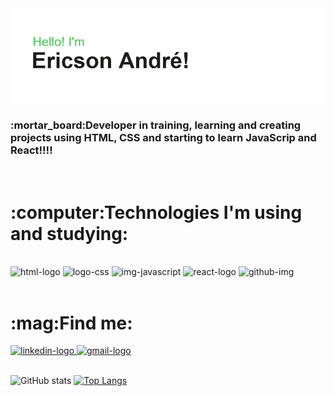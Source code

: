 <img src="header.png"/>
<br>

<h3>:mortar_board:Developer in training, learning and creating projects using HTML, CSS and starting to learn JavaScrip and React!!!!</h3>
<br>
<h1>:computer:<span>Technologies I'm using and studying:</span> </h1>
<br>
<div>
    <img src="https://img.shields.io/badge/HTML-e34c26?style=flat&logo=html5&logoColor=white" alt="html-logo"/>
    <img src="https://img.shields.io/badge/CSS-563d7c?&style=flat&logo=css3&logoColor=white" alt="logo-css"/>
    <img src="https://img.shields.io/badge/JavaScript-323330?style=flat&logo=javascript&logoColor=F7DF1E" alt="img-javascript"/>
    <img src="https://img.shields.io/badge/React-61DAFB?style=flat&logo=react&logoColor=black" alt="react-logo"/>
    <img src="https://img.shields.io/badge/GitHub-100000?logo=github&logoColor=white" alt="github-img"/>
</div>
<br>
<h1>:mag:Find me:</h1>
<a href="https://www.linkedin.com/in/ericson-andr%C3%A9-vaz-loren%C3%A7one-6b47a01a6/">
    <img src="https://upload.wikimedia.org/wikipedia/commons/thumb/a/aa/LinkedIn_2021.svg/1200px-LinkedIn_2021.svg.png" alt="linkedin-logo" width="100"/>
</a>
<a href="mailto:ericson.vaz@gmail.com">
    <img src="https://img.shields.io/badge/Gmail-EA4335?style=flat&logo=gmail&logoColor=white" alt="gmail-logo" width="80"/>
</a>

<br>
<br>

![GitHub stats](https://github-readme-stats.vercel.app/api?username=ericsonvaz-Dev&theme=tokyonight&show_icons=true)
[![Top Langs](https://github-readme-stats.vercel.app/api/top-langs/?username=ericsonvaz-Dev&theme=tokyonight&show_icons=true)](https://github.com/anuraghazra/github-readme-stats)

